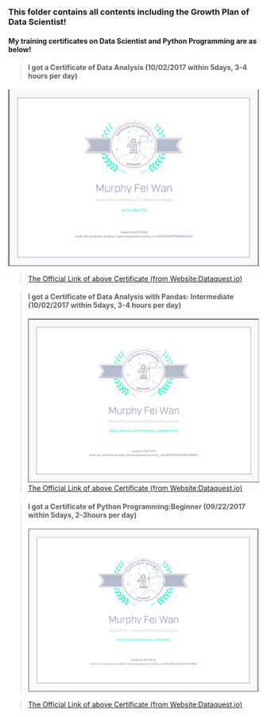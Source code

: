 ### This folder contains all contents including the Growth Plan of Data Scientist!

#### My training certificates on Data Scientist and Python Programming are as below!

>#### I got a Certificate of Data Analysis (10/02/2017 within 5days, 3-4 hours per day)
![10/02/2017 Certificate of Data Analysis](https://github.com/MurphyWan/Data_Scientist/blob/master/DataScientistCourse/Certificate/certificate_Data_analysis.jpg)
>[The Official Link of above Certificate (from Website:Dataquest.io)](https://www.dataquest.io/view_cert/S8K973WX1F0TB589NCKS/)

>#### I got a Certificate of Data Analysis with Pandas: Intermediate (10/02/2017 within 5days, 3-4 hours per day)
>![10/02/2017 Certificate of Data Analysis with Pandas: Intermediate](https://github.com/MurphyWan/Data_Scientist/blob/master/DataScientistCourse/Certificate/certificate_data-analyist_with_Python_middle-level.jpg)
>[The Official Link of above Certificate (from Website:Dataquest.io)](https://www.dataquest.io/view_cert/I5RSNPFRUAMJXEFWBPDL/)


>#### I got a Certificate of Python Programming:Beginner (09/22/2017 within 5days, 2-3hours per day)
>![09/22/2017 Certificate of Python Programming:Beginner!](https://github.com/MurphyWan/Data_Scientist/blob/master/DataScientistCourse/Certificate/certificate_Python_beginner.jpg)

>[The Official Link of above Certificate (from Website:Dataquest.io)](https://www.dataquest.io/view_cert/4D2N9Q2GG3S5X4VIVB8L/)
